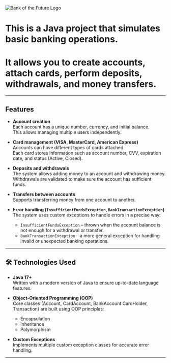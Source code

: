 ![Bank of the Future Logo](https://github.com/user-attachments/assets/579bf6e7-ee6c-4416-b6c1-91bd98d65b5a)




# This is a **Java project** that simulates basic banking operations.  
# It allows you to create accounts, attach cards, perform deposits, withdrawals, and money transfers.

---

## Features

- **Account creation**  
  Each account has a unique number, currency, and initial balance.  
  This allows managing multiple users independently.

- **Card management (VISA, MasterCard, American Express)**  
  Accounts can have different types of cards attached.  
  Each card stores information such as account number, CVV, expiration date, and status (Active, Closed).

- **Deposits and withdrawals**  
  The system allows adding money to an account and withdrawing money.  
  Withdrawals are validated to make sure the account has sufficient funds.

- **Transfers between accounts**  
  Supports transferring money from one account to another.

- **Error handling (`InsufficientFundsException`, `BankTransactionException`)**  
  The system uses custom exceptions to handle errors in a precise way:  
  - `InsufficientFundsException` – thrown when the account balance is not enough for a withdrawal or transfer.  
  - `BankTransactionException` – a more general exception for handling invalid or unexpected banking operations.  

---

## 🛠️ Technologies Used

- **Java 17+**  
  Written with a modern version of Java to ensure up-to-date language features.

- **Object-Oriented Programming (OOP)**  
  Core classes (Account, CardAccount, BankAccount CardHolder, Transaction) are built using OOP principles:  
  - Encapsulation  
  - Inheritance  
  - Polymorphism  

- **Custom Exceptions**  
  Implements multiple custom exception classes for accurate error handling.

---

